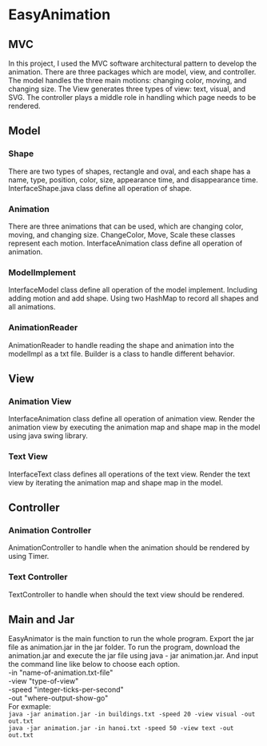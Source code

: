 # EasyAnimation

## MVC
In this project, I used the MVC software architectural pattern to develop the animation.
There are three packages which are model, view, and controller. The model handles the three main motions: changing color, moving, and changing size. The View generates three types of view: text, visual, and SVG. The controller plays a middle role in handling which page needs to be rendered.

## Model
### Shape
There are two types of shapes, rectangle and oval, and each shape has a name, type, position, color, size, appearance time, and disappearance time. InterfaceShape.java class define all operation of shape.

### Animation
There are three animations that can be used, which are changing color, moving, and changing size. ChangeColor, Move, Scale these classes represent each motion. InterfaceAnimation class define all operation of animation.

### ModelImplement
InterfaceModel class define all operation of the model implement. Including adding motion and add shape. Using two HashMap to record all shapes and all animations.

### AnimationReader
AnimationReader to handle reading the shape and animation into the modelImpl as a txt file. Builder is a class to handle different behavior.


## View
### Animation View
InterfaceAnimation class define all operation of animation view. Render the animation view by executing the animation map and shape map in the model using java swing library.

### Text View
InterfaceText class defines all operations of the text view. Render the text view by iterating the animation map and shape map in the model.

## Controller
### Animation Controller
AnimationController to handle when the animation should be rendered by using Timer.

### Text Controller
TextController to handle when should the text view should be rendered.

## Main and Jar
EasyAnimator is the main function to run the whole program. Export the jar file as animation.jar in the jar folder. To run the program, download the animation.jar and execute the jar file using java - jar animation.jar. And input the command line like below to choose each option.  
-in "name-of-animation.txt-file"  
-view "type-of-view"  
-speed "integer-ticks-per-second"  
-out "where-output-show-go"  
For exmaple:  
`java -jar animation.jar -in buildings.txt -speed 20 -view visual -out out.txt`  
`java -jar animation.jar -in hanoi.txt -speed 50 -view text -out out.txt`

